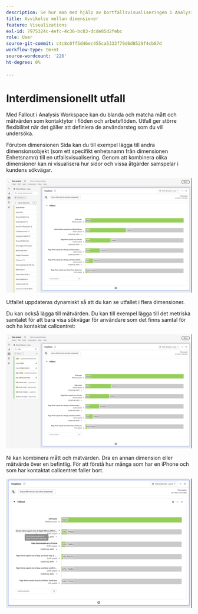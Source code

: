 ```yaml
---
description: Se hur man med hjälp av bortfallsvisualiseringen i Analysis Workspace kan blanda och matcha mått och mätvärden som kontaktytor i flöden och arbetsflöden. Förstå hur detta ger större flexibilitet när det gäller att definiera de användarsteg som du vill undersöka.
title: Avvikelse mellan dimensioner
feature: Visualizations
exl-id: 7975324c-4efc-4c36-bc83-dcde85d2febc
role: User
source-git-commit: c4c8c0ff5d46ec455ca5333f79d6d8529f4cb87d
workflow-type: tm+mt
source-wordcount: '226'
ht-degree: 0%

---
```


# Interdimensionellt utfall

Med Fallout i Analysis Workspace kan du blanda och matcha mått och mätvärden som kontaktytor i flöden och arbetsflöden. Utfall ger större flexibilitet när det gäller att definiera de användarsteg som du vill undersöka.

Förutom dimensionen Sida kan du till exempel lägga till andra dimensionsobjekt (som ett specifikt enhetsnamn från dimensionen Enhetsnamn) till en utfallsvisualisering. Genom att kombinera olika dimensioner kan ni visualisera hur sidor och vissa åtgärder samspelar i kundens sökvägar.

![Vyn Alla besök visar flera dimensioner som kontaktytor.](assets/fallout-otherdimension.png)

Utfallet uppdateras dynamiskt så att du kan se utfallet i flera dimensioner.

Du kan också lägga till mätvärden. Du kan till exempel lägga till det metriska samtalet för att bara visa sökvägar för användare som det finns samtal för och ha kontaktat callcentret:

![Vyn Alla besök visar det tillagda måttet: Delat foto.](assets/fallout-metrics.png)

Ni kan kombinera mått och mätvärden. Dra en annan dimension eller mätvärde över en befintlig. För att förstå hur många som har en iPhone och som har kontaktat callcentret faller bort.

![Vyn Alla besök visar det tillagda åtgärdsnamnet: Mått för delat och delat foto.](assets/fallout-combined.png)
